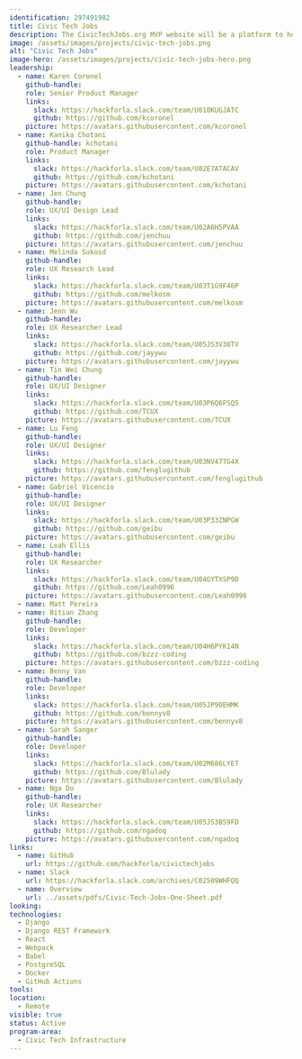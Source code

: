 ```yaml
---
identification: 297491982
title: Civic Tech Jobs
description: The CivicTechJobs.org MVP website will be a platform to help prospective volunteers find inter disciplinary projects that will be useful for their career development while contributing to positive civic impact and a CMS for Hack for LA projects to be able to list their open roles.<br><br>The tool will match volunteers by availability, role, and program area. Future iterations of the platform will focus helping volunteers find volunteer opportunities that match paid job postings, so that a volunteer can better prepare themselves for the marketplace.
image: /assets/images/projects/civic-tech-jobs.png
alt: "Civic Tech Jobs"
image-hero: /assets/images/projects/civic-tech-jobs-hero.png
leadership: 
  - name: Karen Coronel
    github-handle: 
    role: Senior Product Manager
    links:
      slack: https://hackforla.slack.com/team/U010KUGJATC
      github: https://github.com/kcoronel
    picture: https://avatars.githubusercontent.com/kcoronel
  - name: Kanika Chotani
    github-handle: kchotani
    role: Product Manager
    links:
      slack: https://hackforla.slack.com/team/U02E7ATACAV
      github: https://github.com/kchotani
    picture: https://avatars.githubusercontent.com/kchotani
  - name: Jen Chung 
    github-handle: 
    role: UX/UI Design Lead
    links:
      slack: https://hackforla.slack.com/team/U02A6H5PVAA
      github: https://github.com/jenchuu
    picture: https://avatars.githubusercontent.com/jenchuu
  - name: Melinda Sukosd
    github-handle: 
    role: UX Research Lead
    links:
      slack: https://hackforla.slack.com/team/U03T1G9F46P
      github: https://github.com/melkosm
    picture: https://avatars.githubusercontent.com/melkosm
  - name: Jenn Wu
    github-handle:
    role: UX Researcher Lead
    links:
      slack: https://hackforla.slack.com/team/U05JS3V38TV
      github: https://github.com/jayywu
    picture: https://avatars.githubusercontent.com/jayywu 
  - name: Tin Wei Chung
    github-handle:
    role: UX/UI Designer
    links:
      slack: https://hackforla.slack.com/team/U03P6Q6FSQ5
      github: https://github.com/TCUX
    picture: https://avatars.githubusercontent.com/TCUX
  - name: Lu Feng
    github-handle:
    role: UX/UI Designer
    links:
      slack: https://hackforla.slack.com/team/U03NV47TG4X
      github: https://github.com/fenglugithub
    picture: https://avatars.githubusercontent.com/fenglugithub
  - name: Gabriel Vicencio
    github-handle:
    role: UX/UI Designer
    links:
      slack: https://hackforla.slack.com/team/U03P33ZNPGW
      github: https://github.com/geibu
    picture: https://avatars.githubusercontent.com/geibu
  - name: Leah Ellis
    github-handle:
    role: UX Researcher
    links:
      slack: https://hackforla.slack.com/team/U04GYTXSP9D
      github: https://github.com/Leah0996
    picture: https://avatars.githubusercontent.com/Leah0996   
  - name: Matt Pereira
  - name: Bitian Zhang
    github-handle:
    role: Developer
    links:
      slack: https://hackforla.slack.com/team/U04H6PYK14N
      github: https://github.com/bzzz-coding
    picture: https://avatars.githubusercontent.com/bzzz-coding
  - name: Benny Van
    github-handle:
    role: Developer
    links:
      slack: https://hackforla.slack.com/team/U05JP90EHMK
      github: https://github.com/bennyv8
    picture: https://avatars.githubusercontent.com/bennyv8
  - name: Sarah Sanger
    github-handle:
    role: Developer
    links:
      slack: https://hackforla.slack.com/team/U02M686LYET
      github: https://github.com/Blulady
    picture: https://avatars.githubusercontent.com/Blulady
  - name: Nga Do
    github-handle:
    role: UX Researcher
    links:
      slack: https://hackforla.slack.com/team/U05JS3BS9FD
      github: https://github.com/ngadoq
    picture: https://avatars.githubusercontent.com/ngadoq 
links: 
  - name: GitHub
    url: https://github.com/hackforla/civictechjobs
  - name: Slack
    url: https://hackforla.slack.com/archives/C02509WHFQQ
  - name: Overview
    url: ../assets/pdfs/Civic-Tech-Jobs-One-Sheet.pdf
looking: 
technologies: 
  - Django
  - Django REST Framework
  - React
  - Webpack
  - Babel
  - PostgreSQL
  - Docker
  - GitHub Actions
tools: 
location: 
  - Remote
visible: true
status: Active
program-area: 
  - Civic Tech Infrastructure
---
```

